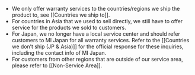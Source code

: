 -   We only offer warranty services to the countries/regions we ship the product to, see [[Countries we ship to]].  
-   For countries in Asia that we used to sell directly, we still have to offer service for the products we sold to customers. 
-   For Japan, we no longer have a local service center and should refer customers to MI Japan for all warranty services. Refer to the [[Countries we don’t ship (JP & Asia)]] for the official response for these inquiries, including the contact info of MI Japan. 
-   For customers from other regions that are outside of our service area, please refer to [[Non-Service Area]].